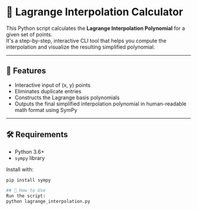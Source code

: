# 🧮 Lagrange Interpolation Calculator

This Python script calculates the **Lagrange Interpolation Polynomial** for a given set of points.  
It's a step-by-step, interactive CLI tool that helps you compute the interpolation and visualize the resulting simplified polynomial.

---

## 📌 Features

- Interactive input of (x, y) points  
- Eliminates duplicate entries  
- Constructs the Lagrange basis polynomials  
- Outputs the final simplified interpolation polynomial in human-readable math format using SymPy

---

## 🛠️ Requirements

- Python 3.6+
- `sympy` library

Install with:

```bash
pip install sympy

## 🚀 How to Use
Run the script:
python lagrange_interpolation.py




